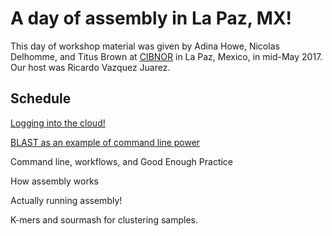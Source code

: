 # A day of assembly in La Paz, MX!

This day of workshop material was given by Adina Howe, Nicolas
Delhomme, and Titus Brown at [CIBNOR](https://www.cibnor.mx/) in La
Paz, Mexico, in mid-May 2017.  Our host was Ricardo Vazquez Juarez.

## Schedule

[Logging into the cloud!](aws/login-shell-win.html)

[BLAST as an example of command line power](blast.html)

Command line, workflows, and Good Enough Practice

How assembly works

Actually running assembly!

K-mers and sourmash for clustering samples.

